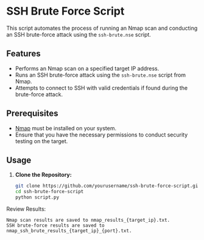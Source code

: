 # SSH Brute Force Script

This script automates the process of running an Nmap scan and conducting an SSH brute-force attack using the `ssh-brute.nse` script.


## Features

- Performs an Nmap scan on a specified target IP address.
- Runs an SSH brute-force attack using the `ssh-brute.nse` script from Nmap.
- Attempts to connect to SSH with valid credentials if found during the brute-force attack.

## Prerequisites

- [Nmap](https://nmap.org/) must be installed on your system.
- Ensure that you have the necessary permissions to conduct security testing on the target.

## Usage

1. **Clone the Repository:**

   ```bash
   git clone https://github.com/yourusername/ssh-brute-force-script.git
   cd ssh-brute-force-script
   python script.py

Review Results:

    Nmap scan results are saved to nmap_results_{target_ip}.txt.
    SSH brute-force results are saved to nmap_ssh_brute_results_{target_ip}_{port}.txt.
